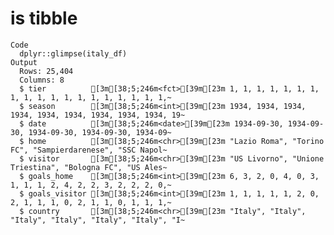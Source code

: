 # is tibble

    Code
      dplyr::glimpse(italy_df)
    Output
      Rows: 25,404
      Columns: 8
      $ tier          [3m[38;5;246m<fct>[39m[23m 1, 1, 1, 1, 1, 1, 1, 1, 1, 1, 1, 1, 1, 1, 1, 1, 1, 1, 1,~
      $ season        [3m[38;5;246m<int>[39m[23m 1934, 1934, 1934, 1934, 1934, 1934, 1934, 1934, 1934, 19~
      $ date          [3m[38;5;246m<date>[39m[23m 1934-09-30, 1934-09-30, 1934-09-30, 1934-09-30, 1934-09~
      $ home          [3m[38;5;246m<chr>[39m[23m "Lazio Roma", "Torino FC", "Sampierdarenese", "SSC Napol~
      $ visitor       [3m[38;5;246m<chr>[39m[23m "US Livorno", "Unione Triestina", "Bologna FC", "US Ales~
      $ goals_home    [3m[38;5;246m<int>[39m[23m 6, 3, 2, 0, 4, 0, 3, 1, 1, 1, 2, 4, 2, 2, 3, 2, 2, 2, 0,~
      $ goals_visitor [3m[38;5;246m<int>[39m[23m 1, 1, 1, 1, 1, 2, 0, 2, 1, 1, 1, 0, 2, 1, 1, 0, 1, 1, 1,~
      $ country       [3m[38;5;246m<chr>[39m[23m "Italy", "Italy", "Italy", "Italy", "Italy", "Italy", "I~

